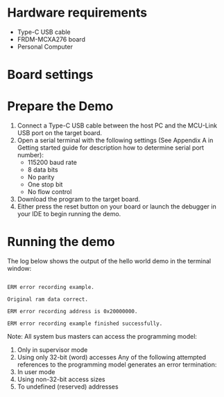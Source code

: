 Hardware requirements
=====================
- Type-C USB cable
- FRDM-MCXA276 board
- Personal Computer

Board settings
============

Prepare the Demo
===============
1.  Connect a Type-C USB cable between the host PC and the MCU-Link USB port on the target board.
2.  Open a serial terminal with the following settings (See Appendix A in Getting started guide for description how to determine serial port number):
    - 115200 baud rate
    - 8 data bits
    - No parity
    - One stop bit
    - No flow control
3.  Download the program to the target board.
4.  Either press the reset button on your board or launch the debugger in your IDE to begin running the demo.

Running the demo
================
The log below shows the output of the hello world demo in the terminal window:
~~~~~~~~~~~~~~~~~~~~~~~~~~~~~~~~~~~

ERM error recording example.

Original ram data correct.

ERM error recording address is 0x20000000.

ERM error recording example finished successfully.

~~~~~~~~~~~~~~~~~~~~~~~~~~~~~~~~~~~

Note:
All system bus masters can access the programming model:
1. Only in supervisor mode
2. Using only 32-bit (word) accesses
Any of the following attempted references to the programming model generates an error termination:
1. In user mode
2. Using non-32-bit access sizes
3. To undefined (reserved) addresses

